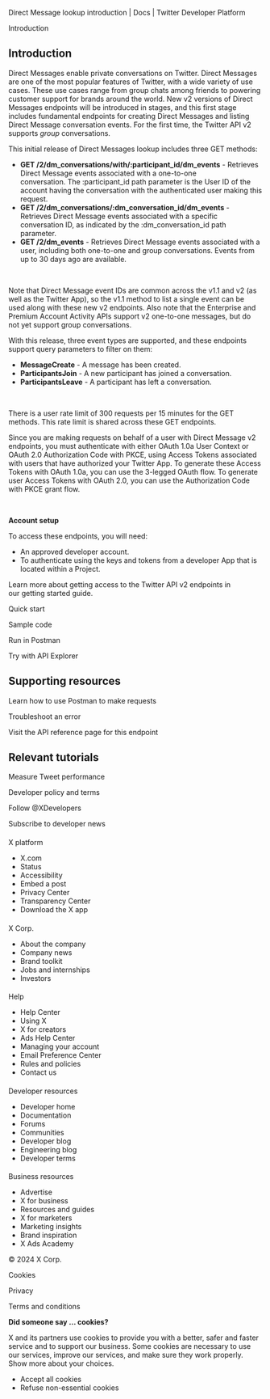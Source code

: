 



Direct Message lookup introduction | Docs | Twitter Developer Platform 





































































































Introduction






Introduction
------------


Direct Messages enable private conversations on Twitter. Direct Messages are one of the most popular features of Twitter, with a wide variety of use cases. These use cases range from group chats among friends to powering customer support for brands around the world. New v2 versions of Direct Messages endpoints will be introduced in stages, and this first stage includes fundamental endpoints for creating Direct Messages and listing Direct Message conversation events. For the first time, the Twitter API v2 supports *group* conversations.


This initial release of Direct Messages lookup includes three GET methods:


* **GET /2/dm\_conversations/with/:participant\_id/dm\_events** - Retrieves Direct Message events associated with a one-to-one conversation. The :participant\_id path parameter is the User ID of the account having the conversation with the authenticated user making this request.
* **GET /2/dm\_conversations/:dm\_conversation\_id/dm\_events** - Retrieves Direct Message events associated with a specific conversation ID, as indicated by the :dm\_conversation\_id path parameter.
* **GET /2/dm\_events** - Retrieves Direct Message events associated with a user, including both one-to-one and group conversations. Events from up to 30 days ago are available.


 


Note that Direct Message event IDs are common across the v1.1 and v2 (as well as the Twitter App), so the v1.1 method to list a single event can be used along with these new v2 endpoints. Also note that the Enterprise and Premium Account Activity APIs support v2 one-to-one messages, but do not yet support group conversations.   


With this release, three event types are supported, and these endpoints support query parameters to filter on them:


* **MessageCreate** - A message has been created.
* **ParticipantsJoin** - A new participant has joined a conversation.
* **ParticipantsLeave** - A participant has left a conversation.


 


There is a user rate limit of 300 requests per 15 minutes for the GET methods. This rate limit is shared across these GET endpoints.


Since you are making requests on behalf of a user with Direct Message v2 endpoints, you must authenticate with either OAuth 1.0a User Context or OAuth 2.0 Authorization Code with PKCE, using Access Tokens associated with users that have authorized your Twitter App. To generate these Access Tokens with OAuth 1.0a, you can use the 3-legged OAuth flow. To generate user Access Tokens with OAuth 2.0, you can use the Authorization Code with PKCE grant flow.


 











**Account setup**


To access these endpoints, you will need:


* An approved developer account.
* To authenticate using the keys and tokens from a developer App that is located within a Project.


Learn more about getting access to the Twitter API v2 endpoints in our getting started guide.












Quick start


Sample code


Run in Postman


Try with API Explorer

















Supporting resources
--------------------






Learn how to use Postman to make requests


Troubleshoot an error


Visit the API reference page for this endpoint










Relevant tutorials
------------------






Measure Tweet performance

























Developer policy and terms


Follow @XDevelopers


Subscribe to developer news












#### 
 X platform


* X.com
* Status
* Accessibility
* Embed a post
* Privacy Center
* Transparency Center
* Download the X app




#### 
 X Corp.


* About the company
* Company news
* Brand toolkit
* Jobs and internships
* Investors




#### 
 Help


* Help Center
* Using X
* X for creators
* Ads Help Center
* Managing your account
* Email Preference Center
* Rules and policies
* Contact us




#### 
 Developer resources


* Developer home
* Documentation
* Forums
* Communities
* Developer blog
* Engineering blog
* Developer terms




#### 
 Business resources


* Advertise
* X for business
* Resources and guides
* X for marketers
* Marketing insights
* Brand inspiration
* X Ads Academy









 © 2024 X Corp.
 


Cookies


Privacy


Terms and conditions






















**Did someone say … cookies?**  
  


 X and its partners use cookies to provide you with a better, safer and
 faster service and to support our business. Some cookies are necessary to use
 our services, improve our services, and make sure they work properly.
 Show more about your choices.


 




* Accept all cookies
* Refuse non-essential cookies















